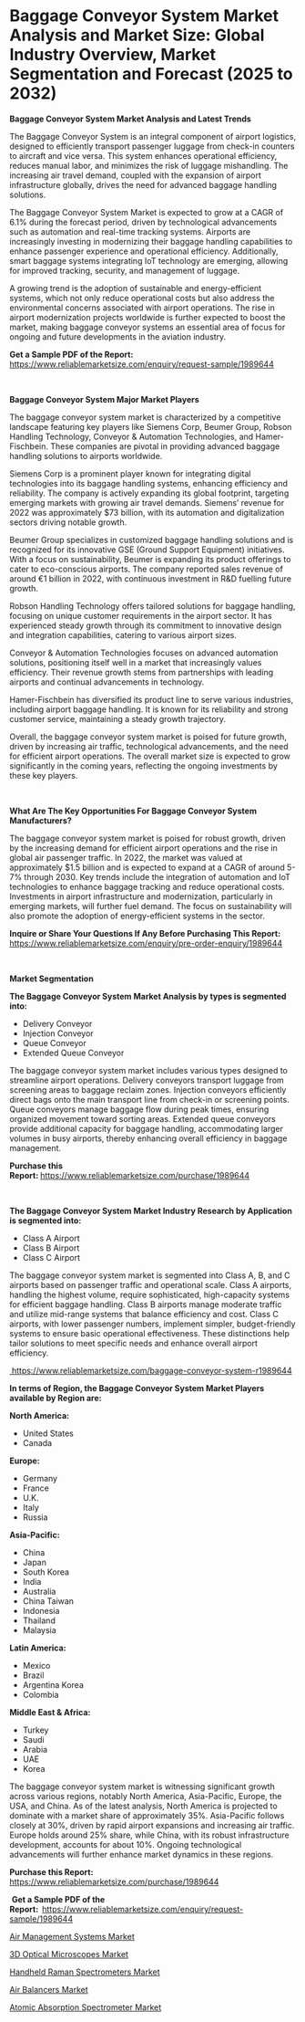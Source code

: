 <p><h1>Baggage Conveyor System Market Analysis and Market Size: Global Industry Overview, Market Segmentation and Forecast (2025 to 2032)</h1></p><p><strong>Baggage Conveyor System Market Analysis and Latest Trends</strong></p>
<p><p>The Baggage Conveyor System is an integral component of airport logistics, designed to efficiently transport passenger luggage from check-in counters to aircraft and vice versa. This system enhances operational efficiency, reduces manual labor, and minimizes the risk of luggage mishandling. The increasing air travel demand, coupled with the expansion of airport infrastructure globally, drives the need for advanced baggage handling solutions.</p><p>The Baggage Conveyor System Market is expected to grow at a CAGR of 6.1% during the forecast period, driven by technological advancements such as automation and real-time tracking systems. Airports are increasingly investing in modernizing their baggage handling capabilities to enhance passenger experience and operational efficiency. Additionally, smart baggage systems integrating IoT technology are emerging, allowing for improved tracking, security, and management of luggage.</p><p>A growing trend is the adoption of sustainable and energy-efficient systems, which not only reduce operational costs but also address the environmental concerns associated with airport operations. The rise in airport modernization projects worldwide is further expected to boost the market, making baggage conveyor systems an essential area of focus for ongoing and future developments in the aviation industry.</p></p>
<p><strong>Get a Sample PDF of the Report:&nbsp;</strong> <a href="https://www.reliablemarketsize.com/enquiry/request-sample/1989644?utm_campaign=1131&utm_medium=2&utm_source=Github&utm_content=ia&utm_term=10042025&utm_id=baggage-conveyor-system">https://www.reliablemarketsize.com/enquiry/request-sample/1989644</a></p>
<p>&nbsp;</p>
<p><strong>Baggage Conveyor System Major Market Players</strong></p>
<p><p>The baggage conveyor system market is characterized by a competitive landscape featuring key players like Siemens Corp, Beumer Group, Robson Handling Technology, Conveyor & Automation Technologies, and Hamer-Fischbein. These companies are pivotal in providing advanced baggage handling solutions to airports worldwide.</p><p>Siemens Corp is a prominent player known for integrating digital technologies into its baggage handling systems, enhancing efficiency and reliability. The company is actively expanding its global footprint, targeting emerging markets with growing air travel demands. Siemens’ revenue for 2022 was approximately $73 billion, with its automation and digitalization sectors driving notable growth.</p><p>Beumer Group specializes in customized baggage handling solutions and is recognized for its innovative GSE (Ground Support Equipment) initiatives. With a focus on sustainability, Beumer is expanding its product offerings to cater to eco-conscious airports. The company reported sales revenue of around €1 billion in 2022, with continuous investment in R&D fuelling future growth.</p><p>Robson Handling Technology offers tailored solutions for baggage handling, focusing on unique customer requirements in the airport sector. It has experienced steady growth through its commitment to innovative design and integration capabilities, catering to various airport sizes. </p><p>Conveyor & Automation Technologies focuses on advanced automation solutions, positioning itself well in a market that increasingly values efficiency. Their revenue growth stems from partnerships with leading airports and continual advancements in technology.</p><p>Hamer-Fischbein has diversified its product line to serve various industries, including airport baggage handling. It is known for its reliability and strong customer service, maintaining a steady growth trajectory.</p><p>Overall, the baggage conveyor system market is poised for future growth, driven by increasing air traffic, technological advancements, and the need for efficient airport operations. The overall market size is expected to grow significantly in the coming years, reflecting the ongoing investments by these key players.</p></p>
<p>&nbsp;</p>
<p><strong>What Are The Key Opportunities For Baggage Conveyor System Manufacturers?</strong></p>
<p><p>The baggage conveyor system market is poised for robust growth, driven by the increasing demand for efficient airport operations and the rise in global air passenger traffic. In 2022, the market was valued at approximately $1.5 billion and is expected to expand at a CAGR of around 5-7% through 2030. Key trends include the integration of automation and IoT technologies to enhance baggage tracking and reduce operational costs. Investments in airport infrastructure and modernization, particularly in emerging markets, will further fuel demand. The focus on sustainability will also promote the adoption of energy-efficient systems in the sector.</p></p>
<p><strong>Inquire or Share Your Questions If Any Before Purchasing This Report:</strong> <a href="https://www.reliablemarketsize.com/enquiry/pre-order-enquiry/1989644?utm_campaign=1131&utm_medium=2&utm_source=Github&utm_content=ia&utm_term=10042025&utm_id=baggage-conveyor-system">https://www.reliablemarketsize.com/enquiry/pre-order-enquiry/1989644</a></p>
<p>&nbsp;</p>
<p><strong>Market Segmentation</strong></p>
<p><strong>The Baggage Conveyor System Market Analysis by types is segmented into:</strong></p>
<p><ul><li>Delivery Conveyor</li><li>Injection Conveyor</li><li>Queue Conveyor</li><li>Extended Queue Conveyor</li></ul></p>
<p><p>The baggage conveyor system market includes various types designed to streamline airport operations. Delivery conveyors transport luggage from screening areas to baggage reclaim zones. Injection conveyors efficiently direct bags onto the main transport line from check-in or screening points. Queue conveyors manage baggage flow during peak times, ensuring organized movement toward sorting areas. Extended queue conveyors provide additional capacity for baggage handling, accommodating larger volumes in busy airports, thereby enhancing overall efficiency in baggage management.</p></p>
<p><strong>Purchase this Report:&nbsp;</strong><a href="https://www.reliablemarketsize.com/purchase/1989644?utm_campaign=1131&utm_medium=2&utm_source=Github&utm_content=ia&utm_term=10042025&utm_id=baggage-conveyor-system">https://www.reliablemarketsize.com/purchase/1989644</a></p>
<p>&nbsp;</p>
<p><strong>The Baggage Conveyor System Market Industry Research by Application is segmented into:</strong></p>
<p><ul><li>Class A Airport</li><li>Class B Airport</li><li>Class C Airport</li></ul></p>
<p><p>The baggage conveyor system market is segmented into Class A, B, and C airports based on passenger traffic and operational scale. Class A airports, handling the highest volume, require sophisticated, high-capacity systems for efficient baggage handling. Class B airports manage moderate traffic and utilize mid-range systems that balance efficiency and cost. Class C airports, with lower passenger numbers, implement simpler, budget-friendly systems to ensure basic operational effectiveness. These distinctions help tailor solutions to meet specific needs and enhance overall airport efficiency.</p></p>
<p><a href="https://www.reliablemarketsize.com/baggage-conveyor-system-r1989644?utm_campaign=1131&utm_medium=2&utm_source=Github&utm_content=ia&utm_term=10042025&utm_id=baggage-conveyor-system">&nbsp;https://www.reliablemarketsize.com/baggage-conveyor-system-r1989644</a></p>
<p><strong>In terms of Region, the Baggage Conveyor System Market Players available by Region are:</strong></p>
<p>
    <p> <strong> North America: </strong>
        <ul>
            <li>United States</li>
            <li>Canada</li>
        </ul>
        </p> 
    <p> <strong> Europe: </strong>
        <ul>
            <li>Germany</li>
            <li>France</li>
            <li>U.K.</li>
            <li>Italy</li>
            <li>Russia</li>
        </ul>
        </p> 
    <p> <strong> Asia-Pacific: </strong>
        <ul>
            <li>China</li>
            <li>Japan</li>
            <li>South Korea</li>
            <li>India</li>
            <li>Australia</li>
            <li>China Taiwan</li>
            <li>Indonesia</li>
            <li>Thailand</li>
            <li>Malaysia</li>
        </ul>
        </p> 
    <p> <strong> Latin America: </strong>
        <ul>
            <li>Mexico</li>
            <li>Brazil</li>
            <li>Argentina Korea</li>
            <li>Colombia</li>
        </ul>
        </p> 
    <p> <strong> Middle East & Africa: </strong>
        <ul>
            <li>Turkey</li>
            <li>Saudi</li>
            <li>Arabia</li>
            <li>UAE</li>
            <li>Korea</li>
        </ul>
    </p>
    </p>
<p><p>The baggage conveyor system market is witnessing significant growth across various regions, notably North America, Asia-Pacific, Europe, the USA, and China. As of the latest analysis, North America is projected to dominate with a market share of approximately 35%. Asia-Pacific follows closely at 30%, driven by rapid airport expansions and increasing air traffic. Europe holds around 25% share, while China, with its robust infrastructure development, accounts for about 10%. Ongoing technological advancements will further enhance market dynamics in these regions.</p></p>
<p><strong>Purchase this Report: </strong><a href="https://www.reliablemarketsize.com/purchase/1989644?utm_campaign=1131&utm_medium=2&utm_source=Github&utm_content=ia&utm_term=10042025&utm_id=baggage-conveyor-system">https://www.reliablemarketsize.com/purchase/1989644</a></p>
<p>&nbsp;<strong>Get a Sample PDF of the Report:&nbsp;&nbsp;</strong><a href="https://www.reliablemarketsize.com/enquiry/request-sample/1989644?utm_campaign=1131&utm_medium=2&utm_source=Github&utm_content=ia&utm_term=10042025&utm_id=baggage-conveyor-system">https://www.reliablemarketsize.com/enquiry/request-sample/1989644</a></p>
<p><strong></strong></p>
<p><p><a href="https://github.com/Mayankdeswa/Market-Research-Report-List-1/blob/main/air-management-systems-market.md?utm_campaign=1131&utm_medium=2&utm_source=Github&utm_content=ia&utm_term=10042025&utm_id=baggage-conveyor-system">Air Management Systems Market</a></p><p><a href="https://github.com/cherrivacius/Market-Research-Report-List-1/blob/main/3d-optical-microscopes-market.md?utm_campaign=1131&utm_medium=2&utm_source=Github&utm_content=ia&utm_term=10042025&utm_id=baggage-conveyor-system">3D Optical Microscopes Market</a></p><p><a href="https://github.com/keolalelekr8/Market-Research-Report-List-1/blob/main/handheld-raman-spectrometers-market.md?utm_campaign=1131&utm_medium=2&utm_source=Github&utm_content=ia&utm_term=10042025&utm_id=baggage-conveyor-system">Handheld Raman Spectrometers Market</a></p><p><a href="https://github.com/mafuzakirju/Market-Research-Report-List-1/blob/main/air-balancers-market.md?utm_campaign=1131&utm_medium=2&utm_source=Github&utm_content=ia&utm_term=10042025&utm_id=baggage-conveyor-system">Air Balancers Market</a></p><p><a href="https://github.com/izetajhazuga/Market-Research-Report-List-1/blob/main/atomic-absorption-spectrometer-market.md?utm_campaign=1131&utm_medium=2&utm_source=Github&utm_content=ia&utm_term=10042025&utm_id=baggage-conveyor-system">Atomic Absorption Spectrometer Market</a></p></p>